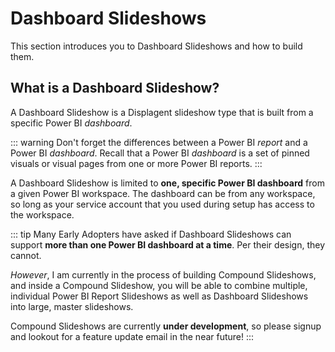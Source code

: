 # Dashboard Slideshows

This section introduces you to Dashboard Slideshows and how to build them.

## What is a Dashboard Slideshow?

A Dashboard Slideshow is a Displagent slideshow type that is built from a specific Power BI *dashboard*.

::: warning
Don't forget the differences between a Power BI *report* and a Power BI *dashboard*. Recall that a Power BI *dashboard* is a set of pinned visuals or visual pages from one or more Power BI reports.
:::

A Dashboard Slideshow is limited to **one, specific Power BI dashboard** from a given Power BI workspace. The dashboard can be from any workspace, so long as your service account that you used during setup has access to the workspace.

::: tip
Many Early Adopters have asked if Dashboard Slideshows can support **more than one Power BI dashboard at a time**. Per their design, they cannot.

*However*, I am currently in the process of building Compound Slideshows, and inside a Compound Slideshow, you will be able to combine multiple, individual Power BI Report Slideshows as well as Dashboard Slideshows into large, master slideshows.

Compound Slideshows are currently **under development**, so please signup and lookout for a feature update email in the near future!
:::